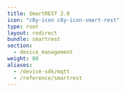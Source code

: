 ```yaml
---
title: SmartREST 2.0
icon: "c8y-icon c8y-icon-smart-rest"
type: root
layout: redirect
bundle: smartrest
section: 
  - device_management
weight: 80
aliases:
  - /device-sdk/mqtt
  - /reference/smartrest
---
```

